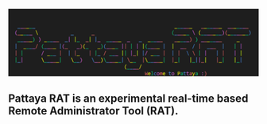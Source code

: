 ![Welcome to Pattaya :)](https://github.com/Pattaya-Project/.github/blob/main/profile/pattaya_banner.png)

## Pattaya RAT is an experimental real-time based Remote Administrator Tool (RAT).<br>

